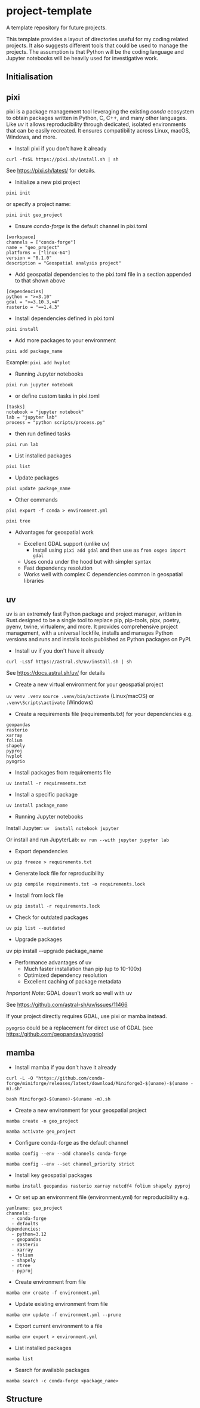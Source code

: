 # project-template
A template repository for future projects.

This template provides a layout of directories useful for my coding related projects. It also suggests different tools that could be used to manage the projects. The assumption is that Python will be the coding language and Jupyter notebooks will be heavily used for investigative work. 

## Initialisation



## pixi

pixi is a package management tool leveraging the existing _conda_ ecosystem to obtain packages written in Python, C, C++, and many other languages. Like _uv_ it allows reproducibility through dedicated, isolated environments that can be easily recreated. It ensures compatibility across Linux, macOS, Windows, and more.


* Install pixi if you don't have it already

`curl -fsSL https://pixi.sh/install.sh | sh`

See https://pixi.sh/latest/ for details.

* Initialize a new pixi project

`pixi init` 

or specify a project name:

`pixi init geo_project`

* Ensure _conda-forge_ is the default channel in pixi.toml
```
[workspace]
channels = ["conda-forge"]
name = "geo_project"
platforms = ["linux-64"]
version = "0.1.0"
description = "Geospatial analysis project"
```

* Add geospatial dependencies to the pixi.toml file in a section appended to that shown above
```
[dependencies]
python = ">=3.10"
gdal = ">=3.10.3,<4"
rasterio = "==1.4.3"
```

* Install dependencies defined in pixi.toml

`pixi install`

* Add more packages to your environment

`pixi add package_name`

Example: `pixi add hvplot`

* Running Jupyter notebooks

`pixi run jupyter notebook`

  * or define custom tasks in pixi.toml
```
[tasks]
notebook = "jupyter notebook"
lab = "jupyter lab"
process = "python scripts/process.py"
```

  * then run defined tasks

`pixi run lab`

* List installed packages

`pixi list`

* Update packages

`pixi update package_name`

* Other commands

`pixi export -f conda > environment.yml`

`pixi tree`

* Advantages for geospatial work

  * Excellent GDAL support (unlike uv)
    * Install using `pixi add gdal` and then use as `from osgeo import gdal`
  * Uses conda under the hood but with simpler syntax
  * Fast dependency resolution
  * Works well with complex C dependencies common in geospatial libraries



## uv

uv is an extremely fast Python package and project manager, written in Rust.designed to be a single tool to replace pip, pip-tools, pipx, poetry, pyenv, twine, virtualenv, and more. It provides comprehensive project management, with a universal lockfile, installs and manages Python versions and runs and installs tools published as Python packages on PyPI.

* Install uv if you don't have it already

`curl -LsSf https://astral.sh/uv/install.sh | sh`

See https://docs.astral.sh/uv/ for details

* Create a new virtual environment for your geospatial project

`uv venv .venv`
`source .venv/bin/activate` (Linux/macOS) or `.venv\Scripts\activate` (Windows)

* Create a requirements file (requirements.txt) for your dependencies e.g.
```
geopandas
rasterio
xarray
folium
shapely
pyproj
hvplot
pyogrio
```

* Install packages from requirements file

`uv install -r requirements.txt`

* Install a specific package

`uv install package_name`

* Running Jupyter notebooks

Install Jupyter: `uv  install notebook jupyter`

Or install and run JupyterLab: `uv run --with jupyter jupyter lab`


* Export dependencies

`uv pip freeze > requirements.txt`


* Generate lock file for reproducibility

`uv pip compile requirements.txt -o requirements.lock`

* Install from lock file

`uv pip install -r requirements.lock`

* Check for outdated packages

`uv pip list --outdated`

* Upgrade packages

uv pip install --upgrade package_name


* Performance advantages of uv
  * Much faster installation than pip (up to 10-100x)
  * Optimized dependency resolution
  * Excellent caching of package metadata

_Important Note_: GDAL doesn't work so well with uv

See https://github.com/astral-sh/uv/issues/11466

If your project directly requires GDAL, use pixi or mamba instead. 

`pyogrio` could be a replacement for direct use of GDAL (see https://github.com/geopandas/pyogrio)

## mamba

* Install mamba if you don't have it already

`curl -L -O "https://github.com/conda-forge/miniforge/releases/latest/download/Miniforge3-$(uname)-$(uname -m).sh"`

`bash Miniforge3-$(uname)-$(uname -m).sh`

* Create a new environment for your geospatial project

`mamba create -n geo_project`

`mamba activate geo_project`

* Configure conda-forge as the default channel

`mamba config --env --add channels conda-forge`

`mamba config --env --set channel_priority strict`


* Install key geospatial packages

`mamba install geopandas rasterio xarray netcdf4 folium shapely pyproj`


* Or set up an environment file (environment.yml) for reproducibility e.g. 
```
yamlname: geo_project
channels:
  - conda-forge
  - defaults
dependencies:
  - python=3.12
  - geopandas
  - rasterio
  - xarray
  - folium
  - shapely
  - rtree
  - pyproj
```

* Create environment from file

`mamba env create -f environment.yml`

* Update existing environment from file

`mamba env update -f environment.yml --prune`

* Export current environment to a file

`mamba env export > environment.yml`

* List installed packages

`mamba list`

* Search for available packages

`mamba search -c conda-forge <package_name>`


## Structure

